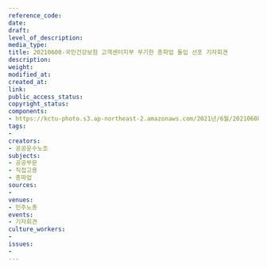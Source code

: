 ```yaml
---
reference_code: 
date: 
draft: 
level_of_description: 
media_type: 
title: 20210608-국민건강보험 고객센터지부 무기한 총파업 돌입 선포 기자회견
description: 
weight: 
modified_at: 
created_at: 
link: 
public_access_status: 
copyright_status: 
components:
- https://kctu-photo.s3.ap-northeast-2.amazonaws.com/2021년/6월/20210608-국민건강보험+고객센터지부+무기한+총파업+돌입+선포+기자회견/_1D20250.jpg
tags:
- 
creators:
- 공공운수노조
subjects:
- 공공부문
- 직접고용
- 총파업
sources:
- 
venues:
- 민주노총
events:
- 기자회견
culture_workers:
- 
issues:
- 
---
```

